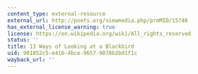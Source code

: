 ```yaml
---
content_type: external-resource
external_url: http://poets.org/viewmedia.php/prmMID/15746
has_external_license_warning: true
license: https://en.wikipedia.org/wiki/All_rights_reserved
status: ''
title: 13 Ways of Looking at a Blackbird
uid: 901852c5-e416-4bce-9657-9078b2bd1f1c
wayback_url: ''
---
```

